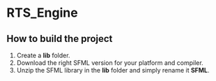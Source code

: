 # RTS_Engine


## How to build the project

 1. Create a **lib** folder.
 2. Download the right SFML version for your platform and compiler.
 3. Unzip the SFML library in the **lib** folder and simply rename it **SFML**. 
